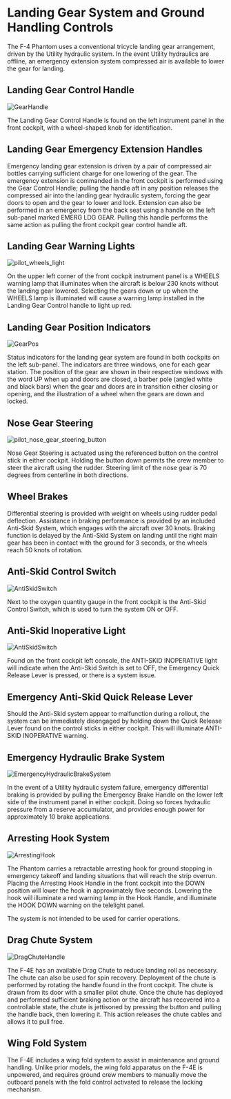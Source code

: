 # Landing Gear System and Ground Handling Controls

The F-4 Phantom uses a conventional tricycle landing gear arrangement, driven by
the Utility hydraulic system. In the event Utility hydraulics are offline, an
emergency extension system compressed air is available to lower the gear for
landing.

## Landing Gear Control Handle

![GearHandle](../../img/GearHandle.png)

The Landing Gear Control Handle is found on the left instrument panel in the
front cockpit, with a wheel-shaped knob for identification.

## Landing Gear Emergency Extension Handles

Emergency landing gear extension is driven by a pair of compressed air bottles
carrying sufficient charge for one lowering of the gear. The emergency extension
is commanded in the front cockpit is performed using the Gear Control Handle;
pulling the handle aft in any position releases the compressed air into the
landing gear hydraulic system, forcing the gear doors to open and the gear to
lower and lock. Extension can also be performed in an emergency from the back
seat using a handle on the left sub-panel marked EMERG LDG GEAR. Pulling this
handle performs the same action as pulling the front cockpit gear control handle
aft.

## Landing Gear Warning Lights

![pilot_wheels_light](../../img/pilot_dscg_wheels_light.png)

On the upper left corner of the front cockpit instrument panel is a WHEELS
warning lamp that illuminates when the aircraft is below 230 knots without the
landing gear lowered. Selecting the gears down or up when the WHEELS lamp is
illuminated will cause a warning lamp installed in the Landing Gear Control
handle to light up red.

## Landing Gear Position Indicators

![GearPos](../../img/GearPos.png)

Status indicators for the landing gear system are found in both cockpits on the
left sub-panel. The indicators are three windows, one for each gear station. The
position of the gear are shown in their respective windows with the word UP when
up and doors are closed, a barber pole (angled white and black bars) when the
gear and doors are in transition either closing or opening, and the illustration
of a wheel when the gears are down and locked.

## Nose Gear Steering

![pilot_nose_gear_steering_button](../../img/pilot_stability_augmentation_switches.png)

Nose Gear Steering is actuated using the referenced button on the control stick
in either cockpit. Holding the button down permits the crew member to steer the
aircraft using the rudder. Steering limit of the nose gear is 70 degrees from
centerline in both directions.

## Wheel Brakes

Differential steering is provided with weight on wheels using rudder pedal
deflection. Assistance in braking performance is provided by an included
Anti-Skid System, which engages with the aircraft over 30 knots. Braking
function is delayed by the Anti-Skid System on landing until the right main gear
has been in contact with the ground for 3 seconds, or the wheels reach 50 knots
of rotation.

## Anti-Skid Control Switch

![AntiSkidSwitch](../../img/pilot_anti_skid_switch.png)

Next to the oxygen quantity gauge in the front cockpit is the Anti-Skid Control
Switch, which is used to turn the system ON or OFF.

## Anti-Skid Inoperative Light

![AntiSkidSwitch](../../img/pilot_anti_skid_light.png)

Found on the front cockpit left console, the ANTI-SKID INOPERATIVE light will
indicate when the Anti-Skid Switch is set to OFF, the Emergency Quick Release
Lever is pressed, or there is a system issue.

## Emergency Anti-Skid Quick Release Lever

Should the Anti-Skid system appear to malfunction during a rollout, the system
can be immediately disengaged by holding down the Quick Release Lever found on
the control sticks in either cockpit. This will illuminate ANTI-SKID INOPERATIVE
warning.

## Emergency Hydraulic Brake System

![EmergencyHydraulicBrakeSystem](../../img/pilot_emergency_hydraulic_brake.png)

In the event of a Utility hydraulic system failure, emergency differential
braking is provided by pulling the Emergency Brake Handle on the lower left side
of the instrument panel in either cockpit. Doing so forces hydraulic pressure
from a reserve accumulator, and provides enough power for approximately 10 brake
applications.

## Arresting Hook System

![ArrestingHook](../../img/pilot_tail_hook.png)

The Phantom carries a retractable arresting hook for ground stopping in
emergency takeoff and landing situations that will reach the strip overrun.
Placing the Arresting Hook Handle in the front cockpit into the DOWN position
will lower the hook in approximately five seconds. Lowering the hook will
illuminate a red warning lamp in the Hook Handle, and illuminate the HOOK DOWN
warning on the telelight panel.

The system is not intended to be used for carrier operations.

## Drag Chute System

![DragChuteHandle](../../img/pilot_drag_chute_handle.png)

The F-4E has an available Drag Chute to reduce landing roll as necessary. The
chute can also be used for spin recovery. Deployment of the chute is performed
by rotating the handle found in the front cockpit. The chute is drawn from its
door with a smaller pilot chute. Once the chute has deployed and performed
sufficient braking action or the aircraft has recovered into a controllable
state, the chute is jettisoned by pressing the button and pulling the handle
back, then lowering it. This action releases the chute cables and allows it to
pull free.

## Wing Fold System

The F-4E includes a wing fold system to assist in maintenance and ground
handling. Unlike prior models, the wing fold apparatus on the F-4E is unpowered,
and requires ground crew members to manually move the outboard panels with the
fold control activated to release the locking mechanism.
